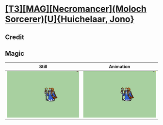 # [\[T3\]\[MAG\]\[Necromancer\]\(Moloch Sorcerer\)\[U\]{Huichelaar, Jono}](../)

## Credit


	
## Magic

| Still | Animation |
| :---: | :-------: |
| ![Magic still](./Magic_000.png) | ![Magic animation](./Magic.gif) |
